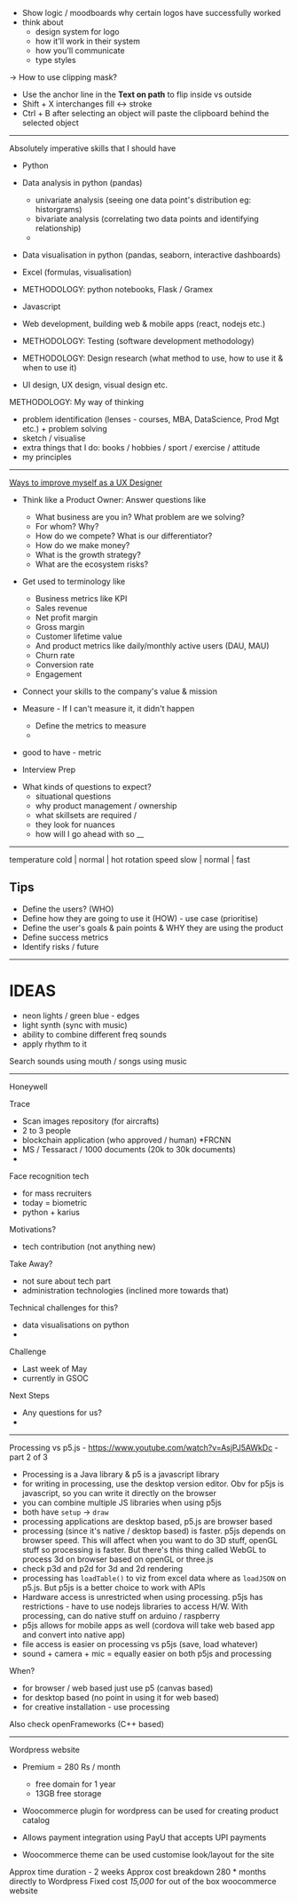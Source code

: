 * Show logic / moodboards why certain logos have successfully worked
* think about
  - design system for logo
  - how it'll work in their system
  - how you'll communicate
  - type styles


-> How to use clipping mask?
* Use the anchor line in the **Text on path** to flip inside vs outside
* Shift + X interchanges fill <-> stroke
* Ctrl + B after selecting an object will paste the clipboard behind the selected object


-----

Absolutely imperative skills that I should have

* Python
* Data analysis in python (pandas)
  - univariate analysis (seeing one data point's distribution eg: historgrams)
  - bivariate analysis (correlating two data points and identifying relationship)
  - 
* Data visualisation in python (pandas, seaborn, interactive dashboards)
* Excel (formulas, visualisation)
* METHODOLOGY: python notebooks, Flask / Gramex

* Javascript
* Web development, building web & mobile apps (react, nodejs etc.)
* METHODOLOGY: Testing (software development methodology)

* METHODOLOGY: Design research (what method to use, how to use it & when to use it)
* UI design, UX design, visual design etc.

METHODOLOGY: My way of thinking
* problem identification (lenses - courses, MBA, DataScience, Prod Mgt etc.) + problem solving
* sketch / visualise
* extra things that I do: books / hobbies / sport / exercise / attitude
* my principles

---

[Ways to improve myself as a UX Designer](https://medium.com/google-design/how-to-have-a-successful-ux-career-at-google-or-anywhere-else-ea63624f74de)

* Think like a Product Owner: Answer questions like
  - What business are you in? What problem are we solving?
  - For whom? Why?
  - How do we compete? What is our differentiator?
  - How do we make money?
  - What is the growth strategy?
  - What are the ecosystem risks?

* Get used to terminology like
  - Business metrics like KPI
  - Sales revenue
  - Net profit margin
  - Gross margin
  - Customer lifetime value
  - And product metrics like daily/monthly active users (DAU, MAU)
  - Churn rate
  - Conversion rate
  - Engagement

* Connect your skills to the company's value & mission

* Measure - If I can't measure it, it didn't happen
  - Define the metrics to measure
  - 

- good to have - metric

* Interview Prep

- What kinds of questions to expect?
  - situational questions
  - why product management / ownership
  - what skillsets are required / 
  - they look for nuances
  - how will I go ahead with so __  

---

temperature      cold | normal | hot
rotation speed   slow | normal | fast

## Tips

- Define the users? (WHO)
- Define how they are going to use it (HOW) - use case (prioritise)
- Define the user's goals & pain points & WHY they are using the product
- Define success metrics
- Identify risks / future

---

# IDEAS

* neon lights / green blue - edges
* light synth (sync with music)
* ability to combine different freq sounds
* apply rhythm to it

Search sounds using mouth / songs using music









-----

Honeywell

Trace
  - Scan images repository (for aircrafts)
  - 2 to 3 people
  - blockchain application (who approved / human) *FRCNN
  - MS / Tessaract / 1000 documents (20k to 30k documents)
  - 

Face recognition tech
  - for mass recruiters
  - today = biometric
  - python + karius

Motivations?
  - tech contribution (not anything new)

Take Away?
  - not sure about tech part
  - administration technologies (inclined more towards that)

Technical challenges for this?
  - data visualisations on python
  -  

Challenge
  - Last week of May
  - currently in GSOC 

Next Steps
  - Any questions for us?
  - 



---


Processing vs p5.js - https://www.youtube.com/watch?v=AsjPJ5AWkDc - part 2 of 3

- Processing is a Java library & p5 is a javascript library
- for writing in processing, use the desktop version editor. Obv for p5js is javascript, so you can write it directly on the browser
- you can combine multiple JS libraries when using p5js
- both have `setup` -> `draw`
- processing applications are desktop based, p5.js are browser based
- processing (since it's native / desktop based) is faster. p5js depends on browser speed. This will affect when you want to do 3D stuff, openGL stuff so processing is faster. But there's this thing called WebGL to process 3d on browser based on openGL or three.js
- check p3d and p2d for 3d and 2d rendering
- processing has `loadTable()` to viz from excel data where as `loadJSON` on p5.js. But p5js is a better choice to work with APIs
- Hardware access is unrestricted when using processing. p5js has restrictions - have to use nodejs libraries to access H/W. With processing, can do native stuff on arduino / raspberry
- p5js allows for mobile apps as well (cordova will take web based app and convert into native app)
- file access is easier on processing vs p5js (save, load whatever)
- sound + camera + mic = equally easier on both p5js and processing

When?
- for browser / web based just use p5 (canvas based)
- for desktop based (no point in using it for web based)
- for creative installation - use processing

Also check openFrameworks (C++ based)


-----


Wordpress website
* Premium = 280 Rs / month
  - free domain for 1 year
  - 13GB free storage

* Woocommerce plugin for wordpress can be used for creating product catalog
* Allows payment integration using PayU that accepts UPI payments
* Woocommerce theme can be used customise look/layout for the site

Approx time duration - 2 weeks
Approx cost breakdown
  280 * months directly to Wordpress
  Fixed cost _15,000_ for out of the box woocommerce website


